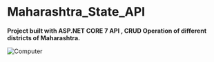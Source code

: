 # Maharashtra_State_API
**Project built with ASP.NET CORE 7 API , CRUD Operation of different districts of Maharashtra.**

<img alt="Computer" src="https://c4.wallpaperflare.com/wallpaper/336/19/676/artwork-fantasy-art-women-pilot-wallpaper-preview.jpg"/>
